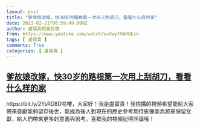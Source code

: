 ```yaml
---
layout: post
title: "爹故娘改嫁，快30岁的路根第一次用上刮胡刀，看看什么样的家"
date: 2023-02-21T06:59:49.000Z
author: 盧保貴視覺影像
from: https://www.youtube.com/watch?v=VwyfVWHQkio
tags: [ 盧保貴 ]
comments: True
categories: [ 盧保貴 ]
---
```

<!--1676962789000-->
[爹故娘改嫁，快30岁的路根第一次用上刮胡刀，看看什么样的家](https://www.youtube.com/watch?v=VwyfVWHQkio)
------

<div>
https://bit.ly/2YsRD8D哈嘍，大家好！我是盧寶貴！我拍攝的視頻希望能給大家帶來貢獻能夠留存後世，能成為後人對現在的歷史參考期待影像能為將來保留文獻，給人們帶來更多的意義與思考。喜歡我的視頻記得評論哦！
</div>
